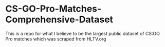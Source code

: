 # CS-GO-Pro-Matches-Comprehensive-Dataset
This is a repo for what I believe to be the largest public dataset of CS:GO Pro matches which was scraped from HLTV.org
